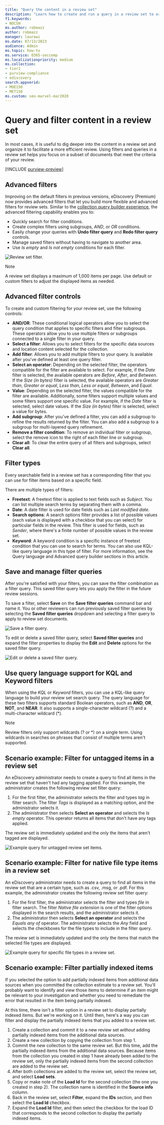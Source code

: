 ```yaml
---
title: "Query the content in a review set"
description: "Learn how to create and run a query in a review set to organize content for a more efficient review in a Microsoft Purview eDiscovery (Premium) case."
f1.keywords:
- NOCSH
ms.author: robmazz
author: robmazz
manager: laurawi
ms.date: 07/13/2023
audience: Admin
ms.topic: how-to
ms.service: O365-seccomp
ms.localizationpriority: medium
ms.collection:
- tier1
- purview-compliance
- ediscovery
search.appverid: 
- MOE150
- MET150
ms.custom: seo-marvel-mar2020
---
```


# Query and filter content in a review set

In most cases, it is useful to dig deeper into the content in a review set and organize it to facilitate a more efficient review. Using filters and queries in a review set helps you focus on a subset of documents that meet the criteria of your review.

[!INCLUDE [purview-preview](../includes/purview-preview.md)]

## Advanced filters

Improving on the default filters in previous versions, eDiscovery (Premium) now provides advanced filters that let you build more flexible and advanced filters for review sets. Similar to the [collection query builder experience](/microsoft-365/compliance/ediscovery-query-builder), the advanced filtering capability enables you to:

- Quickly search for filter conditions.
- Create complex filters using subgroups, *AND*, or *OR* conditions.
- Easily change your queries with **Undo filter query** and **Redo filter query** controls.
- Manage saved filters without having to navigate to another area.
- Use *Is empty* and *Is not empty* conditions for each filter.

![Review set filter.](../media/ediscovery-review-set-filter.png)

> [!NOTE]
> A review set displays a maximum of 1,000 items per page. Use default or custom filters to adjust the displayed items as needed.

## Advanced filter controls

To create and custom filtering for your review set, use the following controls:

- **AND/OR**: These conditional logical operators allow you to select the query condition that applies to specific filters and filter subgroups. These operators allow you to use multiple filters or subgroups connected to a single filter in your query.
- **Select a filter**: Allows you to select filters for the specific data sources and location content selected for the collection.
- **Add filter**: Allows you to add multiple filters to your query. Is available after you've defined at least one query filter.
- **Select an operator**: Depending on the selected filter, the operators compatible for the filter are available to select. For example, if the *Date* filter is selected, the available operators are *Before*, *After*, and *Between*. If the *Size (in bytes)* filter is selected, the available operators are *Greater than*, *Greater or equal*, *Less than*, *Less or equal*, *Between*, and *Equal*.
- **Value**: Depending on the selected filter, the values compatible for the filter are available. Additionally, some filters support multiple values and some filters support one specific value. For example, if the *Date* filter is selected, select date values. If the *Size (in bytes)* filter is selected, select a value for bytes.
- **Add subgroup**: After you've defined a filter, you can add a subgroup to refine the results returned by the filter. You can also add a subgroup to a subgroup for multi-layered query refinement.
- **Remove a filter condition**: To remove an individual filter or subgroup, select the remove icon to the right of each filter line or subgroup.
- **Clear all**: To clear the entire query of all filters and subgroups, select **Clear all**.

## Filter types

Every searchable field in a review set has a corresponding filter that you can use for filter items based on a specific field.

There are multiple types of filters:

- **Freetext**: A freetext filter is applied to text fields such as *Subject*. You can list multiple search terms by separating them with a comma.
- **Date**: A date filter is used for date fields such as *Last modified date*.
- **Search options**: A search options filter provides a list of possible values (each value is displayed with a checkbox that you can select) for particular fields in the review. This filter is used for fields, such as *Sender*, where there's a finite number of possible values in the review set.
- **Keyword**: A keyword condition is a specific instance of freetext condition that you can use to search for terms. You can also use KQL-like query language in this type of filter. For more information, see the Query language and Advanced query builder sections in this article.

## Save and manage filter queries

After you're satisfied with your filters, you can save the filter combination as a filter query. This saved filter query lets you apply the filter in the future review sessions.

To save a filter, select **Save** on the **Save filter queries** command bar and name it. You or other reviewers can run previously saved filter queries by selecting the **Saved filter queries** dropdown and selecting a filter query to apply to review set documents.

![Save a filter query.](../media/ediscovery-save-filter-query.png)

To edit or delete a saved filter query, select **Saved filter queries** and expand the filter properties to display the **Edit** and **Delete** options for the saved filter query.

![Edit or delete a saved filter query.](../media/ediscovery-edit-delete-a-saved-filter-query.png)

## Use query language support for KQL and Keyword filters

When using the *KQL* or *Keyword* filters, you can use a KQL-like query language to build your review set search query. The query language for these two filters supports standard Boolean operators, such as **AND**, **OR**, **NOT**, and **NEAR**. It also supports a single-character wildcard (?) and a multi-character wildcard (*).

> [!NOTE]
> Review filters only support wildcards (? or *) on a single term. Using wildcards in searches on phrases that consist of multiple terms aren't supported.

## Scenario example: Filter for untagged items in a review set

An eDiscovery administrator needs to create a query to find all items in the review set that haven't had any tagging applied. For this example, the administrator creates the following review set filter query:

1. For the first filter, the administrator selects the filter and types *tag* in filter search. The filter *Tags* is displayed as a matching option, and the administrator selects it.
2. The administrator then selects **Select an operator** and selects the *Is empty* operator. This operator returns all items that don't have any tags applied.

The review set is immediately updated and the only the items that aren't tagged are displayed.

![Example query for untagged review set items.](../media/ediscovery-query-not-tagged.png)

## Scenario example: Filter for native file type items in a review set

An eDiscovery administrator needs to create a query to find all items in the review set that are a certain type, such as .csv, .msg, or .pdf. For this example, the administrator creates the following review set filter query:

1. For the first filter, the administrator selects the filter and types *file* in filter search. The filter *Native file extension* is one of the filter options displayed in the search results, and the administrator selects it.
2. The administrator then selects **Select an operator** and selects the *Equals any of* operator. The administrator selects the *Any* field and selects the checkboxes for the file types to include in the filter query.

The review set is immediately updated and the only the items that match the selected file types are displayed.

![Example query for specific file types in a review set.](../media/ediscovery-query-file-types.png)

## Scenario example: Filter partially indexed items

If you selected the option to add partially indexed items from additional data sources when you committed the collection estimate to a review set. You'll probably want to identify and view those items to determine if an item might be relevant to your investigation and whether you need to remediate the error that resulted in the item being partially indexed.

At this time, there isn't a filter option in a review set to display partially indexed items. But we're working on it. Until then, here's a way you can filter and display the partially indexed items that you added to a review set.

1. Create a collection and commit it to a new review set *without* adding partially indexed items from the additional data sources.
2. Create a new collection by copying the collection from step 1.
3. Commit the new collection to the same review set. But this time, add the partially indexed items from the additional data sources. Because items from the collection you created in step 1 have already been added to the review set, only the partially indexed items from the second collection are added to the review set.
4. After both collections are added to the review set, select the review set, and select **Load sets**.
5. Copy or make note of the **Load Id** for the second collection (the one you created in step 2). The collection name is identified in the **Source info** column.
6. Back in the review set, select **Filter**, expand the **IDs** section, and then select the **Load Id** checkbox.
7. Expand the **Load Id** filter, and then select the checkbox for the load ID that corresponds to the second collection to display the partially indexed items.
